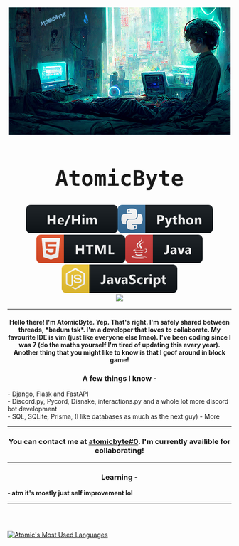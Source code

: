 <div align="center">
  <img src="https://github.com/Atom1cByte/Atom1cByte/blob/main/assets/Banner.jpg">
  <h1 style="font-family: monospace; font-weight: bold; font-size: 5vw">AtomicByte</h1>
  <img src="https://raw.githubusercontent.com/MikeCodesDotNET/ColoredBadges/master/svg/pronouns/hehim.svg"><img src='https://raw.githubusercontent.com/MikeCodesDotNET/ColoredBadges/master/svg/dev/languages/python.svg'><img src='https://raw.githubusercontent.com/MikeCodesDotNET/ColoredBadges/master/svg/dev/languages/html.svg'><img src='https://raw.githubusercontent.com/MikeCodesDotNET/ColoredBadges/master/svg/dev/languages/java.svg'><img src='https://raw.githubusercontent.com/MikeCodesDotNET/ColoredBadges/master/svg/dev/languages/js.svg'>
	<br/>
	<a href="https://blog.atomicbyte.tk"><img src="https://img.shields.io/badge/Blog-2962FF?style=for-the-badge&logo=hashnode&logoColor=white"/></a>
  <hr/>
  <h4>Hello there! I'm AtomicByte. Yep. That's right. I'm safely shared between threads, *badum tsk*. I'm a developer that loves to collaborate. My favourite IDE is vim (just like everyone else lmao). I've been coding since I was 7 (do the maths yourself I'm tired of updating this every year). Another thing that you might like to know is that I goof around in block game!</h4>
	<h3>A few things I know - </h3>
	</div>
	- Django, Flask and FastAPI <br/>
	- Discord.py, Pycord, Disnake, interactions.py and a whole lot more discord bot development<br/>
	- SQL, SQLite, Prisma, (I like databases as much as the next guy)
	- More

<hr/>
<div align="center">
	<h3>You can contact me at <a href='https://discord.com/users/704912145443323934'>atomicbyte#0</a>. I'm currently availible for collaborating!</h3>
	<hr/>
	<h3>Learning - </h3>
</div>
<b>
	- atm it's mostly just self improvement lol
</b>
<hr/>
<br/>
<br/>

[![Atomic's Most Used Languages](https://github-readme-stats.vercel.app/api/top-langs/?username=Atom1cByte&layout=compact&theme=radical)](https://blog.atomicbyte.tk/)
